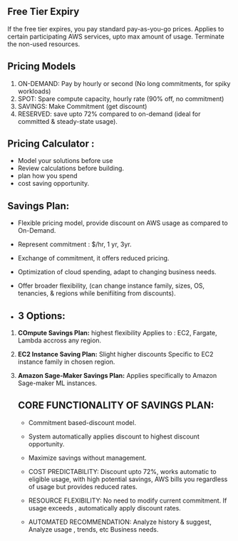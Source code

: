 ## Free Tier Expiry

If the free tier expires, you pay standard pay-as-you-go prices.
Applies to certain participating AWS services, upto max amount of usage.
Terminate the non-used resources.

## Pricing Models
1. ON-DEMAND: Pay by hourly or second (No long commitments, for spiky workloads)
2. SPOT: Spare compute capacity, hourly rate (90% off, no commitment)
3. SAVINGS: Make Commitment (get discount)
4. RESERVED: save upto 72% compared to on-demand (ideal for committed & steady-state usage).


## Pricing Calculator : 
- Model your solutions before use
- Review calculations before building.
- plan how you spend
- cost saving opportunity.


## Savings Plan:
- Flexible pricing model, provide discount on AWS usage as compared to On-Demand.
- Represent commitment : $/hr, 1 yr, 3yr.
- Exchange of commitment, it offers reduced pricing.
- Optimization of cloud spending, adapt to changing business needs.
- Offer broader flexibility, (can change instance family, sizes, OS, tenancies, & regions while benifiiting from discounts).

- ## 3 Options:
 1. **COmpute Savings Plan:**
     highest flexibility
     Applies to : EC2, Fargate, Lambda accross any region.

 2. **EC2 Instance Saving Plan:**
    Slight higher discounts
    Specific to EC2 instance family in chosen region.

 3. **Amazon Sage-Maker Savings Plan:**
    Applies specifically to Amazon Sage-maker ML instances.



    ## CORE FUNCTIONALITY OF SAVINGS PLAN:
    - Commitment based-discount model.
    - System automatically applies discount to highest discount opportunity.
    - Maximize savings without management.

    - COST PREDICTABILITY: Discount upto 72%, works automatic to eligible usage, with high potential savings, AWS bills you regardless of usage but provides reduced rates.
    - RESOURCE FLEXIBILITY: No need to modify current commitment. If usage exceeds , automatically apply discount rates.
    - AUTOMATED RECOMMENDATION: Analyze history & suggest, Analyze usage , trends, etc Business needs.
